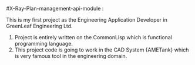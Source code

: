 #X-Ray-Plan-management-api-module : 

This is my first project as the Engineering Application Developer in GreenLeaf Engineering Ltd. 

1) Project is entirely written on the CommonLisp which is functional programming language. 
2) This project code is going to work in the CAD System {AMETank} which is very famous tool in the engineering domain.
